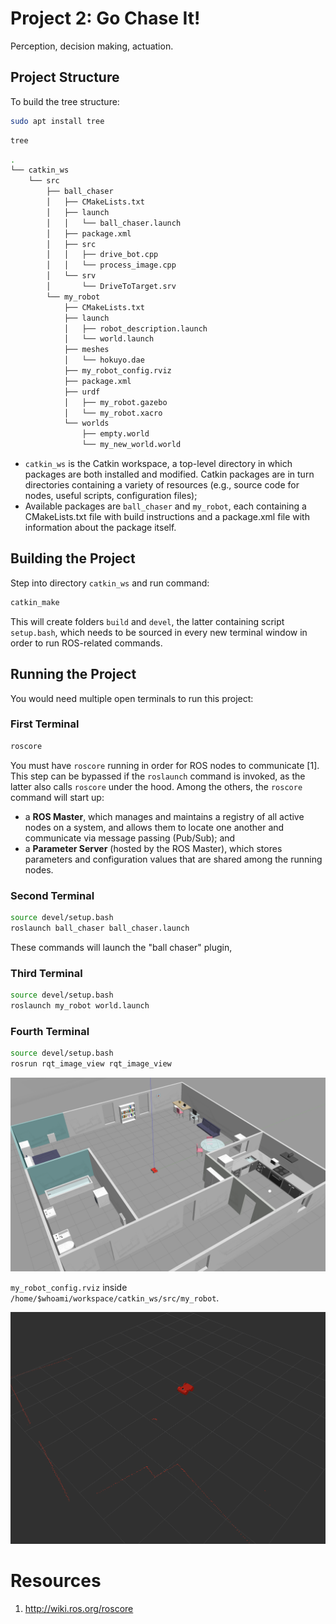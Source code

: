 # Project 2: Go Chase It!

Perception, decision making, actuation.

## Project Structure

To build the tree structure:
```bash
sudo apt install tree
```

```bash
tree
```

```bash
.
└── catkin_ws
    └── src
        ├── ball_chaser
        │   ├── CMakeLists.txt
        │   ├── launch
        │   │   └── ball_chaser.launch
        │   ├── package.xml
        │   ├── src
        │   │   ├── drive_bot.cpp
        │   │   └── process_image.cpp
        │   └── srv
        │       └── DriveToTarget.srv
        └── my_robot
            ├── CMakeLists.txt
            ├── launch
            │   ├── robot_description.launch
            │   └── world.launch
            ├── meshes
            │   └── hokuyo.dae
            ├── my_robot_config.rviz
            ├── package.xml
            ├── urdf
            │   ├── my_robot.gazebo
            │   └── my_robot.xacro
            └── worlds
                ├── empty.world
                └── my_new_world.world
```

* `catkin_ws` is the Catkin workspace, a top-level directory in which packages are both installed and modified. Catkin packages are in turn directories containing a variety of resources (e.g., source code for nodes, useful scripts, configuration files);
* Available packages are `ball_chaser` and `my_robot`, each containing a CMakeLists.txt file with build instructions and a package.xml file with information about the package itself.

## Building the Project

Step into directory `catkin_ws` and run command:

```bash
catkin_make
```

This will create folders `build` and `devel`, the latter containing script `setup.bash`, which needs to be sourced in every new terminal window in order to run ROS-related commands.

## Running the Project

You would need multiple open terminals to run this project:

### First Terminal

```bash
roscore
```

You must have `roscore` running in order for ROS nodes to communicate [1]. This step can be bypassed if the `roslaunch` command is invoked, as the latter also calls `roscore` under the hood. Among the others, the `roscore` command will start up:

- a __ROS Master__, which manages and maintains a registry of all active nodes on a system, and allows them to locate one another and communicate via message passing (Pub/Sub); and
- a __Parameter Server__ (hosted by the ROS Master), which stores parameters and configuration values that are shared among the running nodes.

### Second Terminal

```bash
source devel/setup.bash
roslaunch ball_chaser ball_chaser.launch
```

These commands will launch the "ball chaser" plugin, 

### Third Terminal

```bash
source devel/setup.bash
roslaunch my_robot world.launch
```

### Fourth Terminal

```bash
source devel/setup.bash
rosrun rqt_image_view rqt_image_view
```

![My world](./img/img2.png)

`my_robot_config.rviz` inside `/home/$whoami/workspace/catkin_ws/src/my_robot`.

![RViz Lidar View](./img/img3.png)

# Resources

1. http://wiki.ros.org/roscore
